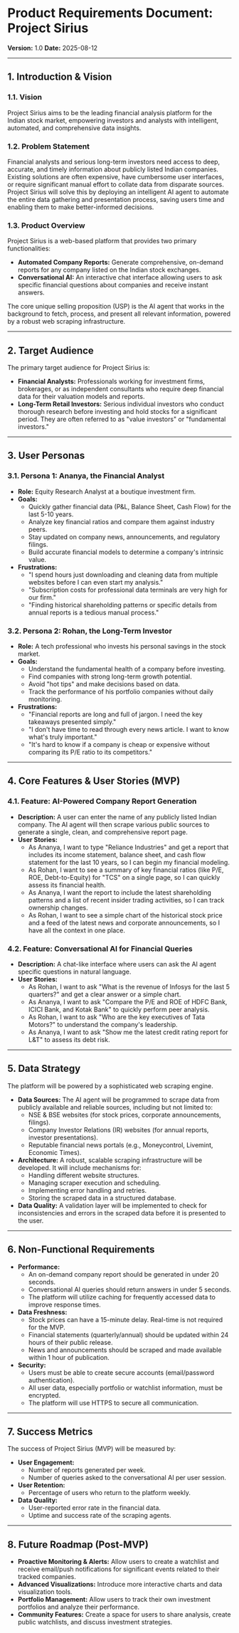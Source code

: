 # Product Requirements Document: Project Sirius

**Version:** 1.0
**Date:** 2025-08-12

---

## 1. Introduction & Vision

### 1.1. Vision
Project Sirius aims to be the leading financial analysis platform for the Indian stock market, empowering investors and analysts with intelligent, automated, and comprehensive data insights.

### 1.2. Problem Statement
Financial analysts and serious long-term investors need access to deep, accurate, and timely information about publicly listed Indian companies. Existing solutions are often expensive, have cumbersome user interfaces, or require significant manual effort to collate data from disparate sources. Project Sirius will solve this by deploying an intelligent AI agent to automate the entire data gathering and presentation process, saving users time and enabling them to make better-informed decisions.

### 1.3. Product Overview
Project Sirius is a web-based platform that provides two primary functionalities:
*   **Automated Company Reports:** Generate comprehensive, on-demand reports for any company listed on the Indian stock exchanges.
*   **Conversational AI:** An interactive chat interface allowing users to ask specific financial questions about companies and receive instant answers.

The core unique selling proposition (USP) is the AI agent that works in the background to fetch, process, and present all relevant information, powered by a robust web scraping infrastructure.

---

## 2. Target Audience

The primary target audience for Project Sirius is:

*   **Financial Analysts:** Professionals working for investment firms, brokerages, or as independent consultants who require deep financial data for their valuation models and reports.
*   **Long-Term Retail Investors:** Serious individual investors who conduct thorough research before investing and hold stocks for a significant period. They are often referred to as "value investors" or "fundamental investors."

---

## 3. User Personas

### 3.1. Persona 1: Ananya, the Financial Analyst

*   **Role:** Equity Research Analyst at a boutique investment firm.
*   **Goals:**
    *   Quickly gather financial data (P&L, Balance Sheet, Cash Flow) for the last 5-10 years.
    *   Analyze key financial ratios and compare them against industry peers.
    *   Stay updated on company news, announcements, and regulatory filings.
    *   Build accurate financial models to determine a company's intrinsic value.
*   **Frustrations:**
    *   "I spend hours just downloading and cleaning data from multiple websites before I can even start my analysis."
    *   "Subscription costs for professional data terminals are very high for our firm."
    *   "Finding historical shareholding patterns or specific details from annual reports is a tedious manual process."

### 3.2. Persona 2: Rohan, the Long-Term Investor

*   **Role:** A tech professional who invests his personal savings in the stock market.
*   **Goals:**
    *   Understand the fundamental health of a company before investing.
    *   Find companies with strong long-term growth potential.
    *   Avoid "hot tips" and make decisions based on data.
    *   Track the performance of his portfolio companies without daily monitoring.
*   **Frustrations:**
    *   "Financial reports are long and full of jargon. I need the key takeaways presented simply."
    *   "I don't have time to read through every news article. I want to know what's truly important."
    *   "It's hard to know if a company is cheap or expensive without comparing its P/E ratio to its competitors."

---

## 4. Core Features & User Stories (MVP)

### 4.1. Feature: AI-Powered Company Report Generation

*   **Description:** A user can enter the name of any publicly listed Indian company. The AI agent will then scrape various public sources to generate a single, clean, and comprehensive report page.
*   **User Stories:**
    *   As Ananya, I want to type "Reliance Industries" and get a report that includes its income statement, balance sheet, and cash flow statement for the last 10 years, so I can begin my financial modeling.
    *   As Rohan, I want to see a summary of key financial ratios (like P/E, ROE, Debt-to-Equity) for "TCS" on a single page, so I can quickly assess its financial health.
    *   As Ananya, I want the report to include the latest shareholding patterns and a list of recent insider trading activities, so I can track ownership changes.
    *   As Rohan, I want to see a simple chart of the historical stock price and a feed of the latest news and corporate announcements, so I have all the context in one place.

### 4.2. Feature: Conversational AI for Financial Queries

*   **Description:** A chat-like interface where users can ask the AI agent specific questions in natural language.
*   **User Stories:**
    *   As Rohan, I want to ask "What is the revenue of Infosys for the last 5 quarters?" and get a clear answer or a simple chart.
    *   As Ananya, I want to ask "Compare the P/E and ROE of HDFC Bank, ICICI Bank, and Kotak Bank" to quickly perform peer analysis.
    *   As Rohan, I want to ask "Who are the key executives of Tata Motors?" to understand the company's leadership.
    *   As Ananya, I want to ask "Show me the latest credit rating report for L&T" to assess its debt risk.

---

## 5. Data Strategy

The platform will be powered by a sophisticated web scraping engine.

*   **Data Sources:** The AI agent will be programmed to scrape data from publicly available and reliable sources, including but not limited to:
    *   NSE & BSE websites (for stock prices, corporate announcements, filings).
    *   Company Investor Relations (IR) websites (for annual reports, investor presentations).
    *   Reputable financial news portals (e.g., Moneycontrol, Livemint, Economic Times).
*   **Architecture:** A robust, scalable scraping infrastructure will be developed. It will include mechanisms for:
    *   Handling different website structures.
    *   Managing scraper execution and scheduling.
    *   Implementing error handling and retries.
    *   Storing the scraped data in a structured database.
*   **Data Quality:** A validation layer will be implemented to check for inconsistencies and errors in the scraped data before it is presented to the user.

---

## 6. Non-Functional Requirements

*   **Performance:**
    *   An on-demand company report should be generated in under 20 seconds.
    *   Conversational AI queries should return answers in under 5 seconds.
    *   The platform will utilize caching for frequently accessed data to improve response times.
*   **Data Freshness:**
    *   Stock prices can have a 15-minute delay. Real-time is not required for the MVP.
    *   Financial statements (quarterly/annual) should be updated within 24 hours of their public release.
    *   News and announcements should be scraped and made available within 1 hour of publication.
*   **Security:**
    *   Users must be able to create secure accounts (email/password authentication).
    *   All user data, especially portfolio or watchlist information, must be encrypted.
    *   The platform will use HTTPS to secure all communication.

---

## 7. Success Metrics

The success of Project Sirius (MVP) will be measured by:

*   **User Engagement:**
    *   Number of reports generated per week.
    *   Number of queries asked to the conversational AI per user session.
*   **User Retention:**
    *   Percentage of users who return to the platform weekly.
*   **Data Quality:**
    *   User-reported error rate in the financial data.
    *   Uptime and success rate of the scraping agents.

---

## 8. Future Roadmap (Post-MVP)

*   **Proactive Monitoring & Alerts:** Allow users to create a watchlist and receive email/push notifications for significant events related to their tracked companies.
*   **Advanced Visualizations:** Introduce more interactive charts and data visualization tools.
*   **Portfolio Management:** Allow users to track their own investment portfolios and analyze their performance.
*   **Community Features:** Create a space for users to share analysis, create public watchlists, and discuss investment strategies.
